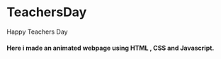 # TeachersDay
Happy Teachers Day


#### Here i made an animated webpage using HTML  , CSS and Javascript.
